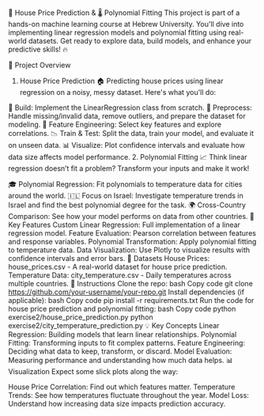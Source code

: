 🏡 House Price Prediction & 🌡️ Polynomial Fitting
This project is part of a hands-on machine learning course at Hebrew University. You'll dive into implementing linear regression models and polynomial fitting using real-world datasets. Get ready to explore data, build models, and enhance your predictive skills! 🔥

🚀 Project Overview
1. House Price Prediction 🏠
Predicting house prices using linear regression on a noisy, messy dataset. Here's what you'll do:

🔨 Build: Implement the LinearRegression class from scratch.
🧹 Preprocess: Handle missing/invalid data, remove outliers, and prepare the dataset for modeling.
🧠 Feature Engineering: Select key features and explore correlations.
📉 Train & Test: Split the data, train your model, and evaluate it on unseen data.
📊 Visualize: Plot confidence intervals and evaluate how data size affects model performance.
2. Polynomial Fitting 📈
Think linear regression doesn’t fit a problem? Transform your inputs and make it work!

🎓 Polynomial Regression: Fit polynomials to temperature data for cities around the world.
🇮🇱 Focus on Israel: Investigate temperature trends in Israel and find the best polynomial degree for the task.
🌍 Cross-Country Comparison: See how your model performs on data from other countries.
🔑 Key Features
Custom Linear Regression: Full implementation of a linear regression model.
Feature Evaluation: Pearson correlation between features and response variables.
Polynomial Transformation: Apply polynomial fitting to temperature data.
Data Visualization: Use Plotly to visualize results with confidence intervals and error bars.
📂 Datasets
House Prices: house_prices.csv - A real-world dataset for house price prediction.
Temperature Data: city_temperature.csv - Daily temperatures across multiple countries.
📜 Instructions
Clone the repo:
bash
Copy code
git clone https://github.com/your-username/your-repo.git
Install dependencies (if applicable):
bash
Copy code
pip install -r requirements.txt
Run the code for house price prediction and polynomial fitting:
bash
Copy code
python exercise2/house_price_prediction.py
python exercise2/city_temperature_prediction.py
💡 Key Concepts
Linear Regression: Building models that learn linear relationships.
Polynomial Fitting: Transforming inputs to fit complex patterns.
Feature Engineering: Deciding what data to keep, transform, or discard.
Model Evaluation: Measuring performance and understanding how much data helps.
📊 Visualization
Expect some slick plots along the way:

House Price Correlation: Find out which features matter.
Temperature Trends: See how temperatures fluctuate throughout the year.
Model Loss: Understand how increasing data size impacts prediction accuracy.
